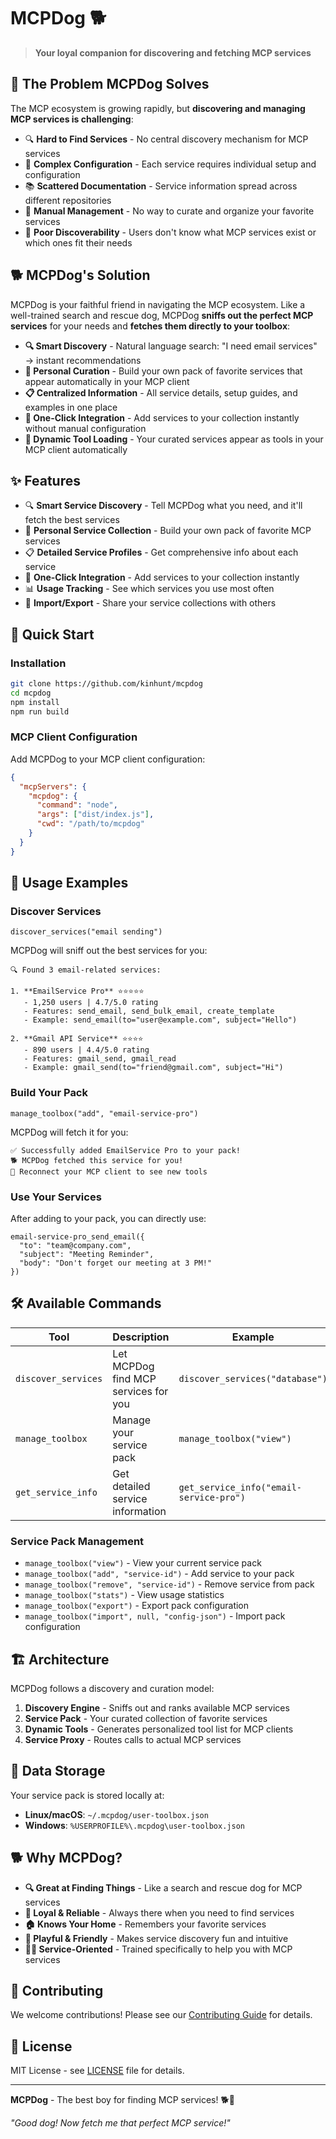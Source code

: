 # MCPDog 🐕

> **Your loyal companion for discovering and fetching MCP services**

## 🤔 The Problem MCPDog Solves

The MCP ecosystem is growing rapidly, but **discovering and managing MCP services is challenging**:

- 🔍 **Hard to Find Services** - No central discovery mechanism for MCP services
- 🧩 **Complex Configuration** - Each service requires individual setup and configuration
- 📚 **Scattered Documentation** - Service information spread across different repositories
- 🔄 **Manual Management** - No way to curate and organize your favorite services
- 🎯 **Poor Discoverability** - Users don't know what MCP services exist or which ones fit their needs

## 🐕 MCPDog's Solution

MCPDog is your faithful friend in navigating the MCP ecosystem. Like a well-trained search and rescue dog, MCPDog **sniffs out the perfect MCP services** for your needs and **fetches them directly to your toolbox**:

- **🔍 Smart Discovery** - Natural language search: "I need email services" → instant recommendations
- **🧰 Personal Curation** - Build your own pack of favorite services that appear automatically in your MCP client  
- **📋 Centralized Information** - All service details, setup guides, and examples in one place
- **🎯 One-Click Integration** - Add services to your collection instantly without manual configuration
- **🔄 Dynamic Tool Loading** - Your curated services appear as tools in your MCP client automatically

## ✨ Features

- 🔍 **Smart Service Discovery** - Tell MCPDog what you need, and it'll fetch the best services
- 🧰 **Personal Service Collection** - Build your own pack of favorite MCP services  
- 📋 **Detailed Service Profiles** - Get comprehensive info about each service
- 🎯 **One-Click Integration** - Add services to your collection instantly
- 📊 **Usage Tracking** - See which services you use most often
- 💾 **Import/Export** - Share your service collections with others

## 🚀 Quick Start

### Installation

```bash
git clone https://github.com/kinhunt/mcpdog
cd mcpdog
npm install
npm run build
```

### MCP Client Configuration

Add MCPDog to your MCP client configuration:

```json
{
  "mcpServers": {
    "mcpdog": {
      "command": "node",
      "args": ["dist/index.js"],
      "cwd": "/path/to/mcpdog"
    }
  }
}
```

## 🐾 Usage Examples

### Discover Services
```
discover_services("email sending")
```

MCPDog will sniff out the best services for you:
```
🔍 Found 3 email-related services:

1. **EmailService Pro** ⭐⭐⭐⭐⭐
   - 1,250 users | 4.7/5.0 rating
   - Features: send_email, send_bulk_email, create_template
   - Example: send_email(to="user@example.com", subject="Hello")

2. **Gmail API Service** ⭐⭐⭐⭐
   - 890 users | 4.4/5.0 rating  
   - Features: gmail_send, gmail_read
   - Example: gmail_send(to="friend@gmail.com", subject="Hi")
```

### Build Your Pack
```
manage_toolbox("add", "email-service-pro")
```

MCPDog will fetch it for you:
```
✅ Successfully added EmailService Pro to your pack!
🐕 MCPDog fetched this service for you!
🔄 Reconnect your MCP client to see new tools
```

### Use Your Services
After adding to your pack, you can directly use:
```
email-service-pro_send_email({
  "to": "team@company.com",
  "subject": "Meeting Reminder", 
  "body": "Don't forget our meeting at 3 PM!"
})
```

## 🛠️ Available Commands

| Tool | Description | Example |
|------|-------------|---------|
| `discover_services` | Let MCPDog find MCP services for you | `discover_services("database")` |
| `manage_toolbox` | Manage your service pack | `manage_toolbox("view")` |
| `get_service_info` | Get detailed service information | `get_service_info("email-service-pro")` |

### Service Pack Management

- `manage_toolbox("view")` - View your current service pack
- `manage_toolbox("add", "service-id")` - Add service to your pack
- `manage_toolbox("remove", "service-id")` - Remove service from pack  
- `manage_toolbox("stats")` - View usage statistics
- `manage_toolbox("export")` - Export pack configuration
- `manage_toolbox("import", null, "config-json")` - Import pack configuration

## 🏗️ Architecture

MCPDog follows a discovery and curation model:

1. **Discovery Engine** - Sniffs out and ranks available MCP services
2. **Service Pack** - Your curated collection of favorite services
3. **Dynamic Tools** - Generates personalized tool list for MCP clients
4. **Service Proxy** - Routes calls to actual MCP services

## 📁 Data Storage

Your service pack is stored locally at:
- **Linux/macOS**: `~/.mcpdog/user-toolbox.json`
- **Windows**: `%USERPROFILE%\.mcpdog\user-toolbox.json`

## 🐕 Why MCPDog?

- **🔍 Great at Finding Things** - Like a search and rescue dog for MCP services
- **🦴 Loyal & Reliable** - Always there when you need to find services
- **🏠 Knows Your Home** - Remembers your favorite services
- **🎾 Playful & Friendly** - Makes service discovery fun and intuitive
- **🐕‍🦺 Service-Oriented** - Trained specifically to help you with MCP services

## 🤝 Contributing

We welcome contributions! Please see our [Contributing Guide](CONTRIBUTING.md) for details.

## 📄 License

MIT License - see [LICENSE](LICENSE) file for details.

---

**MCPDog** - The best boy for finding MCP services! 🐕🦴

*"Good dog! Now fetch me that perfect MCP service!"*